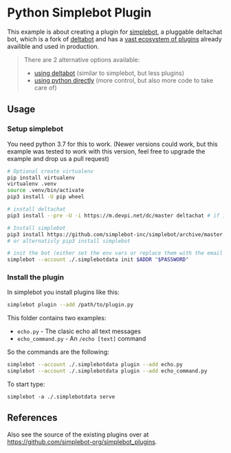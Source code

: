 # Python Simplebot Plugin

This example is about creating a plugin for [simplebot](https://github.com/simplebot-org/simplebot),
a pluggable deltachat bot,
which is a fork of [deltabot](https://github.com/deltachat-bot/deltabot) and has a [vast ecosystem of plugins](https://github.com/SimpleBot-Inc/simplebot_plugins) already availible and used in production.

> There are 2 alternative options available:
>
> - [using deltabot](../python_deltabot_plugin) (similar to simplebot, but less plugins)
> - [using python directly](../python) (more control, but also more code to take care of)

## Usage

### Setup simplebot

You need python 3.7 for this to work. (Newer versions could work, but this example was tested to work with this version, feel free to upgrade the example and drop us a pull request)

```sh
# Optional create virtualenv
pip install virtualenv
virtualenv .venv
source .venv/bin/activate
pip3 install -U pip wheel

# install deltachat
pip3 install --pre -U -i https://m.devpi.net/dc/master deltachat # if it doesn't work, see https://github.com/deltachat/deltachat-core-rust/tree/master/python for instructions on how to install it from source)

# Install simplebot
pip3 install https://github.com/simplebot-inc/simplebot/archive/master.zip
# or alternativly pip3 install simplebot

# init the bot (either set the env vars or replace them with the email credentials the bot should use)
simplebot --account ./.simplebotdata init $ADDR "$PASSWORD"
```

### Install the plugin

In simplebot you install plugins like this:

```sh
simplebot plugin --add /path/to/plugin.py
```

This folder contains two examples:

- `echo.py` - The clasic echo all text messages
- `echo_command.py` - An `/echo [text]` command

So the commands are the following:

```sh
simplebot --account ./.simplebotdata plugin --add echo.py
simplebot --account ./.simplebotdata plugin --add echo_command.py
```

To start type:

```
simplebot -a ./.simplebotdata serve
```

## References

Also see the source of the existing plugins over at https://github.com/simplebot-org/simplebot_plugins.
